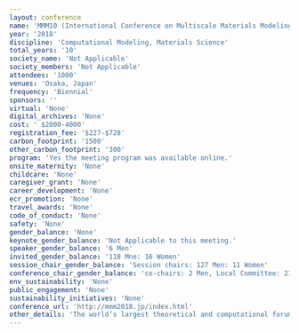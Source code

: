 ```yaml
---
layout: conference 
name: 'MMM10 (International Conference on Multiscale Materials Modeling)'
year: '2018'
discipline: 'Computational Modeling, Materials Science'
total_years: '10'
society_name: 'Not Applicable'
society_members: 'Not Applicable'
attendees: '1000'
venues: 'Osaka, Japan'
frequency: 'Biennial'
sponsors: ''
virtual: 'None'
digital_archives: 'None'
cost: ' $2000-4000'
registration_fee: '$227-$728'
carbon_footprint: '1500'
other_carbon_footprint: '300'
program: 'Yes the meeting program was available online.'
onsite_maternity: 'None'
childcare: 'None'
caregiver_grant: 'None'
career_development: 'None'
ecr_promotion: 'None'
travel_awards: 'None'
code_of_conduct: 'None'
safety: 'None'
gender_balance: 'None'
keynote_gender_balance: 'Not Applicable to this meeting.'
speaker_gender_balance: '6 Men'
invited_gender_balance: '118 Mne: 16 Women'
session_chair_gender_balance: 'Session chairs: 127 Men: 11 Women'
conference_chair_gender_balance: 'co-chairs: 2 Men, Local Committee: 21 Men: 1 Woman'
env_sustainability: 'None'
public_engagement: 'None'
sustainability_initiatives: 'None'
conference_url: 'http://mmm2018.jp/index.html'
other_details: 'The world’s largest theoretical and computational forum on multiscale materials modeling'
---
```


